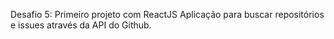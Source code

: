 Desafio 5: Primeiro projeto com ReactJS
Aplicação para buscar repositórios e issues através da API do Github.
